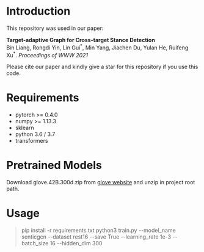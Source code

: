 # Introduction
This repository was used in our paper:  
  
**Target-adaptive Graph for Cross-target Stance Detection**
<br>
Bin Liang, Rongdi Yin, Lin Gui<sup>\*</sup>, Min Yang, Jiachen Du, Yulan He, Ruifeng Xu<sup>\*</sup>. *Proceedings of WWW 2021*
  
Please cite our paper and kindly give a star for this repository if you use this code.

# Requirements
- pytorch >= 0.4.0
- numpy >= 1.13.3
- sklearn
- python 3.6 / 3.7
- transformers

# Pretrained Models
Download glove.42B.300d.zip from [glove website](https://nlp.stanford.edu/projects/glove/) and unzip in project root path.

# Usage
> pip install -r requirements.txt
> python3 train.py --model_name senticgcn --dataset rest16 --save True --learning_rate 1e-3 --batch_size 16 --hidden_dim 300





